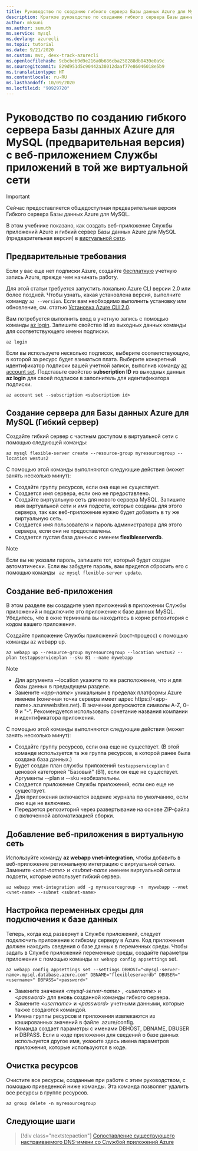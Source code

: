 ```yaml
---
title: Руководство по созданию гибкого сервера Базы данных Azure для MySQL (предварительная версия) и веб-приложения Службы приложений Azure в одной виртуальной сети
description: Краткое руководство по созданию гибкого сервера Базы данных Azure для MySQL (предварительная версия) с веб-приложением в той же виртуальной сети
author: mksuni
ms.author: sumuth
ms.service: mysql
ms.devlang: azurecli
ms.topic: tutorial
ms.date: 9/21/2020
ms.custom: mvc, devx-track-azurecli
ms.openlocfilehash: 9cbcbeb9d9e216a0b686cba258288db8439e0a9c
ms.sourcegitcommit: 829d951d5c90442a38012daaf77e86046018e5b9
ms.translationtype: HT
ms.contentlocale: ru-RU
ms.lasthandoff: 10/09/2020
ms.locfileid: "90929720"
---
```

# <a name="tutorial-create-an-azure-database-for-mysql---flexible-server-preview-with-app-services-web-app-in-virtual-network"></a>Руководство по созданию гибкого сервера Базы данных Azure для MySQL (предварительная версия) с веб-приложением Службы приложений в той же виртуальной сети

> [!IMPORTANT]
> Сейчас предоставляется общедоступная предварительная версия Гибкого сервера Базы данных Azure для MySQL.

В этом учебнике показано, как создать веб-приложение Службы приложений Azure и гибкий сервер Базы данных Azure для MySQL (предварительная версия) в [виртуальной сети](https://docs.microsoft.com/azure/virtual-network/virtual-networks-overview).

## <a name="prerequisites"></a>Предварительные требования

Если у вас еще нет подписки Azure, создайте [бесплатную](https://azure.microsoft.com/free/) учетную запись Azure, прежде чем начинать работу.

Для этой статьи требуется запустить локально Azure CLI версии 2.0 или более поздней. Чтобы узнать, какая установлена версия, выполните команду `az --version`. Если вам необходимо выполнить установку или обновление, см. статью [Установка Azure CLI 2.0](/cli/azure/install-azure-cli).

Вам потребуется выполнить вход в учетную запись с помощью команды [az login](https://docs.microsoft.com/cli/azure/reference-index#az-login). Запишите свойство **id** из выходных данных команды для соответствующего имени подписки.

```azurecli
az login
```

Если вы используете несколько подписок, выберите соответствующую, в которой за ресурс будет взиматься плата. Выберите конкретный идентификатор подписки вашей учетной записи, выполнив команду [az account set](/cli/azure/account). Подставьте свойство **subscription ID** из выходных данных **az login** для своей подписки в заполнитель для идентификатора подписки.

```azurecli
az account set --subscription <subscription id>
```

## <a name="create-an-azure-database-for-mysql-flexible-server"></a>Создание сервера для Базы данных Azure для MySQL (Гибкий сервер)

Создайте гибкий сервер с частным доступом в виртуальной сети с помощью следующей команды:
```azurecli
az mysql flexible-server create --resource-group myresourcegroup --location westus2
```
С помощью этой команды выполняются следующие действия (может занять несколько минут):

- Создайте группу ресурсов, если она еще не существует.
- Создается имя сервера, если оно не предоставлено.
- Создайте виртуальную сеть для нового сервера MySQL. Запишите имя виртуальной сети и имя подсети, которые созданы для этого сервера, так как веб-приложение нужно будет добавить в ту же виртуальную сеть.
- Создается имя пользователя и пароль администратора для этого сервера, если они не предоставлены.
- Создается пустая база данных с именем **flexibleserverdb**.

> [!NOTE]
> Если вы не указали пароль, запишите тот, который будет создан автоматически. Если вы забудете пароль, вам придется сбросить его с помощью команды ``` az mysql flexible-server update```.

## <a name="create-a-web-app"></a>Создание веб-приложения

В этом разделе вы создадите узел приложений в приложении Службы приложений и подключите это приложение к базе данных MySQL. Убедитесь, что в окне терминала вы находитесь в корне репозитория с кодом вашего приложения.

Создайте приложение Службы приложений (хост-процесс) с помощью команды az webapp up.

```azurecli
az webapp up --resource-group myresourcegroup --location westus2 --plan testappserviceplan --sku B1 --name mywebapp
```

> [!NOTE]
> - Для аргумента --location укажите то же расположение, что и для базы данных в предыдущем разделе.
> - Замените _&lt;app-name>_ уникальным в пределах платформы Azure именем (конечная точка сервера имеет адрес https://\<app-name>.azurewebsites.net). В значении <app-name> допускаются символы A-Z, 0–9 и "-". Рекомендуется использовать сочетание названия компании и идентификатора приложения.

С помощью этой команды выполняются следующие действия (может занять несколько минут):

- Создайте группу ресурсов, если она еще не существует. (В этой команде используется та же группа ресурсов, в которой ранее была создана база данных.)
- Будет создан план службы приложений ```testappserviceplan``` с ценовой категорией "Базовый" (B1), если он еще не существует. Аргументы --plan и --sku необязательны.
- Создается приложение Службы приложений, если оно еще не существует.
- Для приложения включается ведение журнала по умолчанию, если оно еще не включено.
- Передается репозиторий через развертывание на основе ZIP-файла с включенной автоматизацией сборки.

## <a name="add-the-web-app-to-the-virtual-network"></a>Добавление веб-приложения в виртуальную сеть

Используйте команду **az webapp vnet-integration**, чтобы добавить в веб-приложение региональную интеграцию с виртуальной сетью. Замените _&lt;vnet-name>_ и _&lt;subnet-name_ именем виртуальной сети и подсети, которые использует гибкий сервер.

```azurecli
az webapp vnet-integration add -g myresourcegroup -n  mywebapp --vnet <vnet-name> --subnet <subnet-name>
```

## <a name="configure-environment-variables-to-connect-the-database"></a>Настройка переменных среды для подключения к базе данных

Теперь, когда код развернут в Службе приложений, следует подключить приложение к гибкому серверу в Azure. Код приложения должен находить сведения о базе данных в переменных среды. Чтобы задать в Службе приложений переменные среды, создайте параметры приложения с помощью команды ```az webapp config appsettings``` set.

```azurecli
az webapp config appsettings set --settings DBHOST="<mysql-server-name>.mysql.database.azure.com" DBNAME="flexibleserverdb" DBUSER="<username>" DBPASS="<password>"
```

- Замените значения _&lt;mysql-server-name>_ , _&lt;username>_ и _&lt;password>_ для вновь созданной команды гибкого сервера.
- Замените _&lt;username>_ и _&lt;password>_ учетными данными, которые также создаются командой.
- Имена группы ресурсов и приложения извлекаются из кэшированных значений в файле .azure/config.
- Команда создает параметры с именами DBHOST, DBNAME, DBUSER и DBPASS. Если в коде приложения для сведений о базе данных используется другое имя, укажите здесь имена параметров приложения, которые используются в коде.

## <a name="clean-up-resources"></a>Очистка ресурсов

Очистите все ресурсы, созданные при работе с этим руководством, с помощью приведенной ниже команды. Эта команда позволяет удалить все ресурсы в группе ресурсов.

```azurecli
az group delete -n myresourcegroup
```

## <a name="next-steps"></a>Следующие шаги

> [!div class="nextstepaction"]
> [Сопоставление существующего настраиваемого DNS-имени со Службой приложений Azure](https://docs.microsoft.com/azure/app-service/app-service-web-tutorial-custom-domain)
